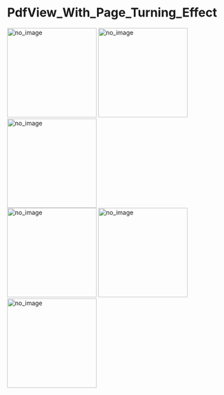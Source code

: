 # PdfView_With_Page_Turning_Effect
<img width="208" alt="no_image" src="https://user-images.githubusercontent.com/99284891/177001164-0dd1b911-5156-4d3b-9469-5983c3bbf3c0.png">   <img width="208" alt="no_image" src="https://user-images.githubusercontent.com/99284891/177001170-85e683ce-ded1-4c33-9882-4eeb251e0e2d.png">   <img width="208" alt="no_image" src="https://user-images.githubusercontent.com/99284891/177001171-3dfe9068-24d7-4b6e-b6e0-f266c9140256.png">  
<img width="208" alt="no_image" src="https://user-images.githubusercontent.com/99284891/177001175-0cc3ce1a-521e-4d60-b89c-5bf56b2a014d.png">   <img width="208" alt="no_image" src="https://user-images.githubusercontent.com/99284891/177001178-b8726f88-632f-456e-b76e-03ecdef3a9dc.png">   <img width="208" alt="no_image" src="https://user-images.githubusercontent.com/99284891/177001179-7c98ac05-640a-42e6-ad51-09681a443c5b.png">
